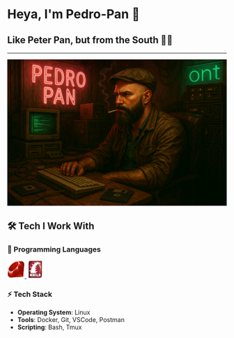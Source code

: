 # Heya, I'm Pedro-Pan 🌿
## Like Peter Pan, but from the South 🧔💨
---

![Pedro Pan](./pedro-pan.png)

## 🛠️ Tech I Work With

### 🔧 Programming Languages

<p align="left">
  <a href="https://www.ruby-lang.org/en/" target="_blank"> <img src="https://raw.githubusercontent.com/devicons/devicon/master/icons/ruby/ruby-original.svg" alt="ruby" width="40" height="40"/> </a>
  <a href="https://rubyonrails.org" target="_blank"> <img src="https://raw.githubusercontent.com/devicons/devicon/master/icons/rails/rails-original-wordmark.svg" alt="rails" width="40" height="40"/> </a>
</p>

### ⚡ Tech Stack
- **Operating System**: Linux
- **Tools**: Docker, Git, VSCode, Postman
- **Scripting**: Bash, Tmux
